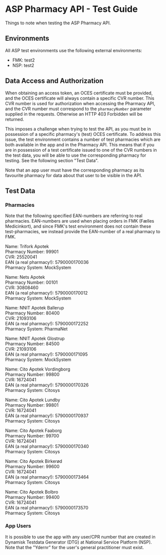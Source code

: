 # ASP Pharmacy API - Test Guide

Things to note when testing the ASP Pharmacy API.

## Environments

All ASP test environments use the following external environments:

- FMK: test2
- NSP: test2

## Data Access and Authorization

When obtaining an access token, an OCES certificate must be provided, and the OCES certificate will always contain a
specific CVR number. This CVR number is used for authorization when accessing the Pharmacy API, and the CVR number must
correspond to the `pharmacyNumber` parameter supplied in the requests. Otherwise an HTTP 403 Forbidden will be returned.

This imposes a challenge when trying to test the API, as you must be in possession of a specific pharmacy's (test) OCES
certificate. To address this issue, the test environment contains a number of test pharmacies which are both available
in the app and in the Pharmacy API. This means that if you are in possession of a test certificate issued to one of the
CVR numbers in the test data, you will be able to use the corresponding pharmacy for testing. See the following section
"Test Data".

Note that an app user must have the corresponding pharmacy as its favourite pharmacy for data about that user to be
visible in the API.

## Test Data

### Pharmacies

Note that the following specified EAN-numbers are referring to real pharmacies. EAN-numbers are used when placing orders in
FMK (Fælles Medicinkort), and since FMK's test environment does not contain these test-pharmacies, we instead provide the
EAN-number of a real pharmacy to FMK.

Name: Trifork Apotek\
Pharmacy Number: 99901\
CVR: 25520041\
EAN (a real pharmacy!): 5790000170036\
Pharmacy System: MockSystem

Name: Nets Apotek\
Pharmacy Number: 00101\
CVR: 30808460\
EAN (a real pharmacy!): 5790000170012\
Pharmacy System: MockSystem

Name: NNIT Apotek Ballerup\
Pharmacy Number: 80400\
CVR: 21093106\
EAN (a real pharmacy!): 5790000172252\
Pharmacy System: PharmaNet

Name: NNIT Apotek Glostrup\
Pharmacy Number: 84500\
CVR: 21093106\
EAN (a real pharmacy!): 5790000171095\
Pharmacy System: MockSystem

Name: Cito Apotek Vordingborg\
Pharmacy Number: 99800\
CVR: 16724041\
EAN (a real pharmacy!): 5790000170326\
Pharmacy System: Citosys

Name: Cito Apotek Lundby\
Pharmacy Number: 99801\
CVR: 16724041\
EAN (a real pharmacy!): 5790000170937\
Pharmacy System: Citosys

Name: Cito Apotek Faaborg\
Pharmacy Number: 99700\
CVR: 16724041\
EAN (a real pharmacy!): 5790000170340\
Pharmacy System: Citosys

Name: Cito Apotek Birkerød\
Pharmacy Number: 99600\
CVR: 16724041\
EAN (a real pharmacy!): 5790000173464\
Pharmacy System: Citosys

Name: Cito Apotek Bolbro\
Pharmacy Number: 99400\
CVR: 16724041\
EAN (a real pharmacy!): 5790000173570\
Pharmacy System: Citosys

### App Users

It is possible to use the app with any user/CPR number that are created in Dynamisk Testdata Generator (DTG) at National
Service Platform (NSP). Note that the "Ydernr" for the user's general practitioner must exist. 
